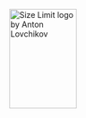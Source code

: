 <img src="https://github.com/abussing/testsite.github.io/scdeco_logo.svg" align="right"
     alt="Size Limit logo by Anton Lovchikov" width="120" height="178">
